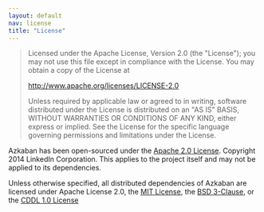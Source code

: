 ```yaml
---
layout: default
nav: license
title: "License"
---
```


> <p>Licensed under the Apache License, Version 2.0 (the "License"); you may not use this file except in compliance with the License. You may obtain a copy of the License at</p>
> <p><a href="http://www.apache.org/licenses/LICENSE-2.0" target="_blank">http://www.apache.org/licenses/LICENSE-2.0</a></p>
> <p>Unless required by applicable law or agreed to in writing, software distributed under the License is distributed on an "AS IS" BASIS, WITHOUT WARRANTIES OR CONDITIONS OF ANY KIND, either express or implied. See the License for the specific language governing permissions and limitations under the License.</p>

Azkaban has been open-sourced under the [Apache 2.0 License](http://www.apache.org/licenses/LICENSE-2.0). Copyright 2014 LinkedIn Corporation. This applies to the project itself and may not be applied to its dependencies.

Unless otherwise specified, all distributed dependencies of Azkaban are licensed under Apache License 2.0, the [MIT License](http://opensource.org/licenses/MIT), the [BSD 3-Clause](http://opensource.org/licenses/BSD-3-Clause), or the [CDDL 1.0 License](http://opensource.org/licenses/CDDL-1.0)
